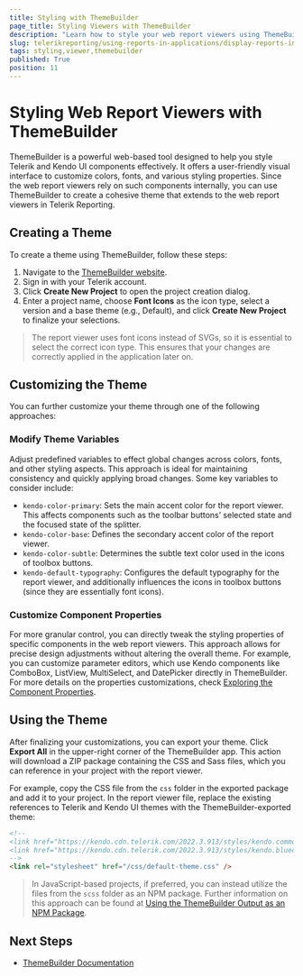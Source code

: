 ```yaml
---
title: Styling with ThemeBuilder
page_title: Styling Viewers with ThemeBuilder
description: "Learn how to style your web report viewers using ThemeBuilder, a tool  created by Progress Telerik and designed for customizing Telerik and Kendo UI components."
slug: telerikreporting/using-reports-in-applications/display-reports-in-applications/web-application/styling-with-themebuilder
tags: styling,viewer,themebuilder
published: True
position: 11
---
```


# Styling Web Report Viewers with ThemeBuilder

ThemeBuilder is a powerful web-based tool designed to help you style Telerik and Kendo UI components effectively. It offers a user-friendly visual interface to customize colors, fonts, and various styling properties. Since the web report viewers rely on such components internally, you can use ThemeBuilder to create a cohesive theme that extends to the web report viewers in Telerik Reporting.

## Creating a Theme

To create a theme using ThemeBuilder, follow these steps:

1. Navigate to the [ThemeBuilder website](https://themebuilderapp.telerik.com/).
1. Sign in with your Telerik account.
1. Click **Create New Project** to open the project creation dialog.
1. Enter a project name, choose **Font Icons** as the icon type, select a version and a base theme (e.g., Default), and click **Create New Project** to finalize your selections.

> The report viewer uses font icons instead of SVGs, so it is essential to select the correct icon type. This ensures that your changes are correctly applied in the application later on.

## Customizing the Theme

You can further customize your theme through one of the following approaches:

### Modify Theme Variables

Adjust predefined variables to effect global changes across colors, fonts, and other styling aspects. This approach is ideal for maintaining consistency and quickly applying broad changes. Some key variables to consider include:

- `kendo-color-primary`: Sets the main accent color for the report viewer. This affects components such as the toolbar buttons’ selected state and the focused state of the splitter.
- `kendo-color-base`: Defines the secondary accent color of the report viewer.
- `kendo-color-subtle`: Determines the subtle text color used in the icons of toolbox buttons.
- `kendo-default-typography`: Configures the default typography for the report viewer, and additionally influences the icons in toolbox buttons (since they are essentially font icons).

### Customize Component Properties

For more granular control, you can directly tweak the styling properties of specific components in the web report viewers. This approach allows for precise design adjustments without altering the overall theme. For example, you can customize parameter editors, which use Kendo components like ComboBox, ListView, MultiSelect, and DatePicker directly in ThemeBuilder. For more details on the properties customizations, check [Exploring the Component Properties](https://docs.telerik.com/themebuilder/building-visual-styles/component-properties).

## Using the Theme

After finalizing your customizations, you can export your theme. Click **Export All** in the upper-right corner of the ThemeBuilder app. This action will download a ZIP package containing the CSS and Sass files, which you can reference in your project with the report viewer. 

For example, copy the CSS file from the `css` folder in the exported package and add it to your project. In the report viewer file, replace the existing references to Telerik and Kendo UI themes with the ThemeBuilder-exported theme:

````HTML
<!--
<link href="https://kendo.cdn.telerik.com/2022.3.913/styles/kendo.common.min.css" rel="stylesheet" />
<link href="https://kendo.cdn.telerik.com/2022.3.913/styles/kendo.blueopal.min.css" rel="stylesheet" />
-->
<link rel="stylesheet" href="/css/default-theme.css" />
````

> In JavaScript-based projects, if preferred, you can instead utilize the files from the `scss` folder as an NPM package. Further information on this approach can be found at [Using the ThemeBuilder Output as an NPM Package](https://docs.telerik.com/themebuilder/using-exported-styles/exported-package#using-the-themebuilder-output-as-an-npm-package).

## Next Steps

- [ThemeBuilder Documentation](https://docs.telerik.com/themebuilder/)
